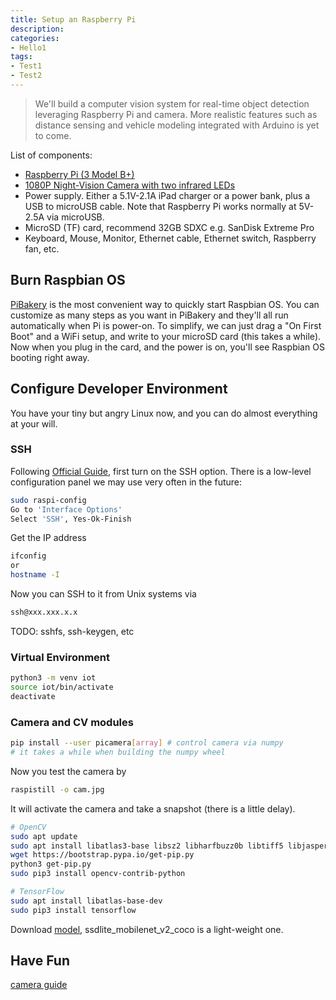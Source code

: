 ```yaml
---
title: Setup an Raspberry Pi
description:
categories:
- Hello1
tags:
- Test1
- Test2
---
```


> We'll build a computer vision system for real-time object detection leveraging Raspberry Pi and camera. More realistic features such as distance sensing and vehicle modeling integrated with Arduino is yet to come.

List of components:
* [Raspberry Pi (3 Model B+)](https://www.amazon.com/gp/product/B07BDR5PDW/ref=ox_sc_act_title_11?smid=AAU5UPIIBDRLP&psc=1)
* [1080P Night-Vision Camera with two infrared LEDs](https://www.amazon.com/gp/product/B073183KYK/ref=ox_sc_act_title_10?smid=AMIHZKLK542FQ&psc=1)
* Power supply. Either a 5.1V-2.1A iPad charger or a power bank,  plus a USB to microUSB cable. Note that Raspberry Pi works normally at 5V-2.5A via microUSB.
* MicroSD (TF) card, recommend 32GB SDXC e.g. SanDisk Extreme Pro
* Keyboard, Mouse, Monitor, Ethernet cable, Ethernet switch, Raspberry fan, etc.

## Burn Raspbian OS
[PiBakery](https://www.pibakery.org/) is the most convenient way to quickly start Raspbian OS. You can customize as many steps as you want in PiBakery and they'll all run automatically when Pi is power-on. To simplify, we can just drag a "On First Boot" and a WiFi setup, and write to your microSD card (this takes a while). Now when you plug in the card, and the power is on, you'll see Raspbian OS booting right away.

## Configure Developer Environment
You have your tiny but angry Linux now, and you can do almost everything at your will.

### SSH
Following [Official Guide](https://www.raspberrypi.org/documentation/remote-access/ssh/), first turn on the SSH option. There is a low-level configuration panel we may use very often in the future:
```sh
sudo raspi-config
Go to 'Interface Options'
Select 'SSH', Yes-Ok-Finish
```

Get the IP address
```sh
ifconfig
or
hostname -I
```
Now you can SSH to it from Unix systems via
```sh
ssh@xxx.xxx.x.x
```
TODO: sshfs, ssh-keygen, etc

### Virtual Environment
```sh
python3 -m venv iot
source iot/bin/activate
deactivate
```

### Camera and CV modules
```sh
pip install --user picamera[array] # control camera via numpy
# it takes a while when building the numpy wheel
```
Now you test the camera by

```sh
raspistill -o cam.jpg
```
It will activate the camera and take a snapshot (there is a little delay).

```sh
# OpenCV
sudo apt update
sudo apt install libatlas3-base libsz2 libharfbuzz0b libtiff5 libjasper1 libilmbase12 libopenexr22 libilmbase12 libgstreamer1.0-0 libavcodec57 libavformat57 libavutil55 libswscale4 libqtgui4 libqt4-test libqtcore4 libwebp6 libhdf5-100
wget https://bootstrap.pypa.io/get-pip.py
python3 get-pip.py
sudo pip3 install opencv-contrib-python

# TensorFlow
sudo apt install libatlas-base-dev
sudo pip3 install tensorflow
```

Download [model](https://github.com/tensorflow/models/blob/master/research/object_detection/g3doc/detection_model_zoo.md), ssdlite_mobilenet_v2_coco is a light-weight one.

## Have Fun
[camera guide](https://www.raspberrypi.org/documentation/usage/camera/raspicam/raspistill.md)
